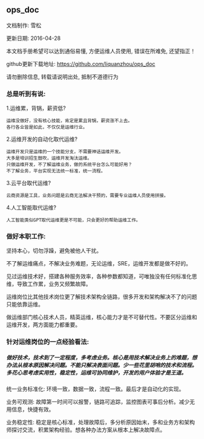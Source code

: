 ## ops_doc

  文档制作: 雪松
  
  更新日期: 2016-04-28
  
  本文档手册希望可以达到通俗易懂, 方便运维人员使用, 错误在所难免, 还望指正！

  github更新下载地址:  https://github.com/liquanzhou/ops_doc
  
  请勿删除信息, 转载请说明出处, 抵制不道德行为
  
  
  
  
  
  
### 总是听到有说: 
  
1.运维累，背锅，薪资低?

    运维没做好，没有核心技能，肯定是累且背锅，薪资涨不上去。
    各行各业皆是如此，不仅仅是运维行业。

2.运维开发的自动化取代运维?

    运维开发只是运维的一个技能分支，不需要神话运维开发。
    大多是培训招生鼓吹，运维开发淘汰运维。
    只做运维开发，不了解运维业务，做的系统平台怎么可能好用？
    不了解业务，平台实现无法统一标准，统一流程。

3.云平台取代运维?

    云商资源是工具，业务问题是云商无法解决干预的，需要专业运维人员使用拼接。

4.人工智能取代运维?

    人工智能类似GPT取代运维更是不可能，只会更好的帮助运维工作。
  


### 做好本职工作:

坚持本心，切勿浮躁，避免被他人干扰。

不了解运维痛点，不解决业务难题，无论运维，SRE，运维开发都是做不好的。

见过运维技术好，搭建各种服务效率，各种参数都知道，可唯独没有任何标准化思维，导致工作累，业务又频繁故障。

运维岗位比其他技术岗位更了解技术架构全链路，很多开发和架构解决不了的问题只能依靠运维。

做运维部门核心技术人员，精英运维，核心能力才是不可替代性。不要区分运维和运维开发，两方面能力都重要。
 
 


### 针对运维岗位的一点经验看法:
  
##### 做好技术，技术到了一定程度，多考虑业务。核心是用技术解决业务上的难题，想办法从根本原因解决问题。不能只解决表面问题。少一些花里胡哨的技术和流程。多花心思考虑实用性，稳定性，运维可协同维护，开发的用户体验才是王道。




统一业务标准化: 环境一致，数据一致，流程一致。最后才是自动化的实现。
  
业务可观测: 故障第一时间可以报警，链路可追踪，监控图表可事后分析。减少无用信息，快捷有效。
  
业务稳定性: 稳定是核心标准，处理故障后，多分析原因始末，多和业务方和架构师探讨交流，积累架构经验。想各种办法方案从根本上解决故障点。
  
  


